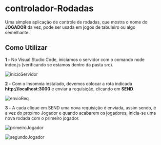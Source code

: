 # controlador-Rodadas
Uma simples aplicação de controle de rodadas, que mostra o nome do **JOGADOR** da vez, pode ser usada em jogos de tabuleiro ou algo semelhante.

##  Como Utilizar


**1 -** No Visual Studio Code, iniciamos o servidor com o comando node index.js (verificando se estamos dentro da pasta src).


![inicioServidor](https://github.com/Talis-Ribeiro/controlador-Rodadas/assets/141956470/611bc862-b092-4617-ac9c-5e01ef09e620)

**2 -** Com o Insomnia instalado, devemos colocar a rota indicada **http://localhost:3000** e 
enviar a requisição, clicando em **SEND**.

 ![envioReq](https://github.com/Talis-Ribeiro/controlador-Rodadas/assets/141956470/c9fa7377-a204-41e7-83e0-df240c28a1c7)


 **3 -** A cada clique em SEND uma nova requisição é enviada, assim sendo, é a vez do próximo Jogador e quando acabarem os jogadores, inicia-se uma nova rodada com o primeiro jogador.
 
 ![primeiroJogador](https://github.com/Talis-Ribeiro/controlador-Rodadas/assets/141956470/6251bf2a-d20d-4efc-a99d-fdef89a1b995)
 
![segundoJogador](https://github.com/Talis-Ribeiro/controlador-Rodadas/assets/141956470/d14ce206-bda8-4d9a-b6f4-76bda65861b7)
